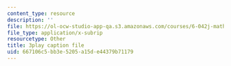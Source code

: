 ```yaml
---
content_type: resource
description: ''
file: https://ol-ocw-studio-app-qa.s3.amazonaws.com/courses/6-042j-mathematics-for-computer-science-spring-2015/667106c5bb3e5205a15de44379b71179_i5AWE-OoOsY.vtt
file_type: application/x-subrip
resourcetype: Other
title: 3play caption file
uid: 667106c5-bb3e-5205-a15d-e44379b71179
---
```

